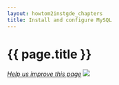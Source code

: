 ```yaml
---
layout: howtom2instgde_chapters
title: Install and configure MySQL
---
```


<h1 id="instgde-prereq-mysql">{{ page.title }}</h1>

<p><a href="{{ site.githuburl }}install-gde/prereq/mysql.md" target="_blank"><em>Help us improve this page</em></a>&nbsp;<img src="{{ site.baseurl }}common/images/newWindow.gif"/></p>

